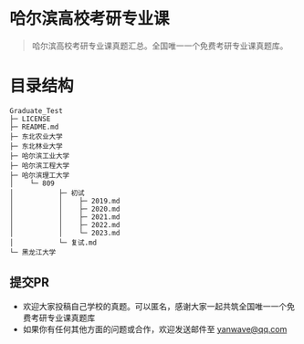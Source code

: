 # 哈尔滨高校考研专业课

>哈尔滨高校考研专业课真题汇总。全国唯一一个免费考研专业课真题库。

# 目录结构
```
Graduate_Test
├─ LICENSE
├─ README.md
├─ 东北农业大学
├─ 东北林业大学
├─ 哈尔滨工业大学
├─ 哈尔滨工程大学
├─ 哈尔滨理工大学
│    └─ 809
│           ├─ 初试
│           │    ├─ 2019.md
│           │    ├─ 2020.md
│           │    ├─ 2021.md
│           │    ├─ 2022.md
│           │    └─ 2023.md
│           └─ 复试.md
└─ 黑龙江大学
```
## 提交PR
- 欢迎大家投稿自己学校的真题。可以匿名，感谢大家一起共筑全国唯一一个免费考研专业课真题库
- 如果你有任何其他方面的问题或合作，欢迎发送邮件至 yanwave@qq.com
